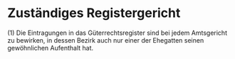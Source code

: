 # Zuständiges Registergericht

(1) Die Eintragungen in das Güterrechtsregister sind bei jedem Amtsgericht zu bewirken, in dessen Bezirk auch nur einer der Ehegatten seinen gewöhnlichen Aufenthalt hat.